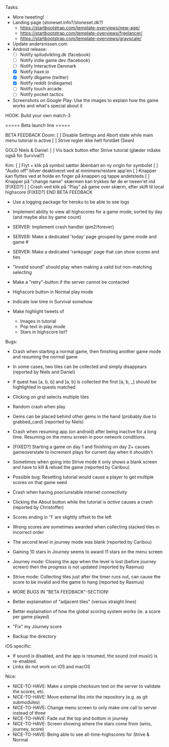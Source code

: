 
Tasks:
* More tweeting!
* Landing page (stoneset.info?/stoneset.dk?)
    * https://startbootstrap.com/template-overviews/new-age/
    * https://startbootstrap.com/template-overviews/freelancer/
    * https://startbootstrap.com/template-overviews/grayscale/
* Update andersnissen.com
* Android release:
    * [ ] Notify spiludvikling.dk (facebook)
    * [ ] Notify indie game dev (facebook)
    * [ ] Notify Interactive Denmark
    * [x] Notify haxe.io
    * [x] Notify dkgame (twitter)
    * [x] Notify reddit (indiegame)
    * [ ] Notify touch arcade
    * [ ] Notify pocket tactics
* Screenshots on Google Play: Use the images to explain how the game works and what's special about it

HOOK: Build your own match-3

===== Beta launch line =====

BETA FEEDBACK
Doom:
[ ] Disable Settings and Abort state while main menu tutorial is active
[ ] Strive regler ikke helt forstået (Sean)

GOLD Niels & Daniel:
[ ] Vis back button efter Strive tutorial (glæder måske også for Survival?)

Kim:
[ ] Flyt + klik på symbol sætter åbenbart en ny origin for symbolet
[ ] "Audio off" bliver deaktiveret ved at minimere/restore app'en
[ ] Knapper kan flyttes ved at holde en finger på knappen og tappe andetsteds
[ ] Knapper på "change name" skærmen kan trykkes før de er tween'et ind [FIXED?]
[ ] Crash ved klik på "Play" på game over skærm, efter skift til local highscore [FIXED?]
END BETA FEEDBACK

* Use a logging package for heroku to be able to see logs
* Implement ability to view all highscores for a game mode, sorted by day (and maybe also by game count)
* SERVER: Implement crash handler (pm2/forever)
* SERVER: Make a dedicated 'today' page grouped by game mode and game #
* SERVER: Make a dedicated 'rankpage' page that can show scores and ties

* "Invalid sound" should play when making a valid but non-matching selecting
* Make a "retry"-button if the server cannot be contacted
* Highscore button in Normal play mode
* Indicate low time in Survival somehow
* Make highlight tweets of
   * Images in tutorial
   * Pop text in play mode
   * Stars in highscore list?

Bugs:
* Crash when starting a normal game, then finishing another game mode and resuming the normal game
* In some cases, two tiles can be collected and simply disappears (reported by Niels and Daniel)
* If quest has [a, b, b] and [a, b] is collected the first [a, b, \_] should be highlighted in quests matched
* Clicking on grid selects multiple tiles
* Random crash when play
* Gems can be placed behind other gems in the hand (probably due to grabbed_card) (reported by Niels)
* Crash when resuming app (on android) after being inactive for a long time. Resuming on the menu screen in poor network conditions.
* [FIXED?] Starting a game on day 1 and finishing on day 2+ causes gameoverstate to increment plays for current day when it shouldn't
* Sometimes when going into Strive mode it only shows a blank screen and have to kill & reload the game (reported by Caribou)
* Possible bug: Resetting tutorial would cause a player to get multiple scores on that game seed
* Crash when having poor/unstable internet connectivity
* Clicking the About button while the tutorial is *active* causes a crash (reported by Christoffer)
* Scores ending in '1' are slightly offset to the left
* Wrong scores are sometimes awarded when collecting stacked tiles in incorrect order
* The second level in journey mode was blank (reported by Caribou)
* Gaining 10 stars in Journey seems to award 11 stars on the menu screen
* Journey mode: Closing the app when the level is lost (before journey screen) then the progress is not updated (reported by Rasmus)
* Strive mode: Collecting tiles just after the timer runs out, can cause the score to be invalid and the game to hang (reported by Rasmus)
* MORE BUGS IN "BETA FEEDBACK"-SECTION!


* Better explaination of "adjacent tiles" (versus straight lines)
* Better explaination of how the global scoring system works (ie. a score per game played)
* "Fix" my Journey score
* Backup the directory


iOS specific:
* If sound is disabled, and the app is resumed, the sound (not music) is re-enabled. 
* Links do not work on iOS and macOS

Nice:
* NICE-TO-HAVE: Make a simple checksum test on the server to validate the scores, etc.
* NICE-TO-HAVE: Move external libs into the repository (e.g. as git submodules)
* NICE-TO-HAVE: Change menu screen to only make one call to server instead of three
* NICE-TO-HAVE: Fade out the top and bottom in journey
* NICE-TO-HAVE: Screen showing where the stars come from (wins, journey, score)
* NICE-TO-HAVE: Being able to see all-time-highscores for Strive & Normal

